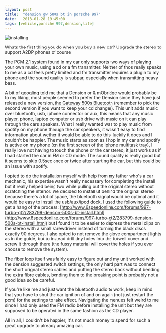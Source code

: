 ```yaml
---
layout: post
title:  "dension gw 500s bt in porsche 997"
date:   2013-01-28 19:45:00
tags: [vehicle,porsche 997,dension,life]
---
```


![installing](https://pxlqsw.bn1.livefilestore.com/y1pjvKDbHl5BMdAbVZ41MLLRQRkA4JDTIDYpad8xx_n7C1lpgIB_ld9TXvFj8k7fEfB90jkol0KL7hunB8kz5sOXcLUc8HEuM22/WP_20130205_002.jpg?psid=1&quot "Installing")

Whats the first thing you do when you buy a new car? Upgrade the stereo to support A2DP phones of course

The PCM 2.1 system found in my car only supports two ways of playing your own music, using a cd or a fm transmitter. Neither of thos really speaks to me as a cd feels pretty limited and fm transmitter requires a plugin to my phone and the sound quality is subpar, especially when transmitting heavy bass.

A bit of googling told me that a Dension or & mObridge would probably be to my liking, most people seemed to prefer the Dension since they have just released a new version, [the Gateway 500s Bluetooth](http://www.dension.com/product/gateway-500s-bluetooth) (remember to pick the second version if you want to keep your cd changer). This unit adds music over bluetooth, usb, iphone connector or aux, this means that any music player, phone, laptop computer or usb drive with music on it can play through the cars speakers. What I really wanted was to play music from spotify on my phone through the car speakers, it wasn't easy to find information about wether it would be able to do this, luckily it does and I couldn't be happier. The music starts as soon as I hop in my car and spotify is active on my phone (on the first screen of the iphone multitask tray), I really love not having to touch the phone or the car stereo, it just works as if I had started the car in FM or CD mode. The sound quality is really good but it seems to skip 0.5sec once or twice after starting the car, but this could be an issue with spotify.

I opted to do the installation myself with help from my father who's a car mechanic, his expertise wasn't really necessary for completing the install but it really helped being two while pulling out the original stereo without scratching the interior. We decided to install ut behind the original stereo because there's a lot of space, the bluetooth signal would be optimal and it would be easy to install the usb/aux/ipod dock. I used the following guide to get a hang of the process: [http://www.6speedonline.com/forums/997-turbo-gt2/283799-dension-500s-bt-install.html](http://www.6speedonline.com/forums/997-turbo-gt2/283799-dension-500s-bt-install.html) but I found it to be easier to depress the metal clips on the stereo with a small screwdriver instead of turning the black discs exactly 90 degrees. I also opted to not remove the glove compartment lights as in the guide, but to instead drill tiny holes into the fotwell cover and screw it through there (the fussy material will cover the holes if you ever choose to remove the system). 

The fiber loop itself was fairly easy to figure out and my unit worked with the dension suggested switch settings, the only hard part was to connect the short orignal stereo cables and putting the stereo back without bending the extra fibre cables, bending them to the breaking point is probably not a good idea so be careful.

If you're like me and just want the bluetooth audio to work, keep in mind that you have to shut the car ignition of and on again (not just restart the pcm) for the settings to take effect. Navigating the menues felt weird to me since I had only used the FM radio before installing the unit but they are supposed to be operated in the same fashion as the CD player.

All in all, I couldn't be happier, it's not much money to spend for such a great upgrade to already amazing car.
